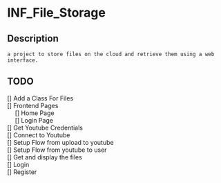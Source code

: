 ﻿# INF_File_Storage
 
## Description
    a project to store files on the cloud and retrieve them using a web interface.


## TODO

[] Add a Class For Files\
[] Frontend Pages\
&emsp; [] Home Page\
&emsp; [] Login Page\
[] Get Youtube Credentials\
[] Connect to Youtube\
[] Setup Flow from upload to youtube\
[] Setup Flow from youtube to user\
[] Get and display the files\
[] Login \
[] Register
